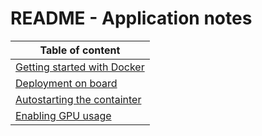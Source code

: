 # README - Application notes

| Table of content| 
|-|
| [Getting started with Docker](../Docker/docker.md)|
| [Deployment on board](../Docker/deployVPU.md)|
| [Autostarting the containter](../Docker/autostart.md)|
| [Enabling GPU usage](../Docker/gpu.md)|

